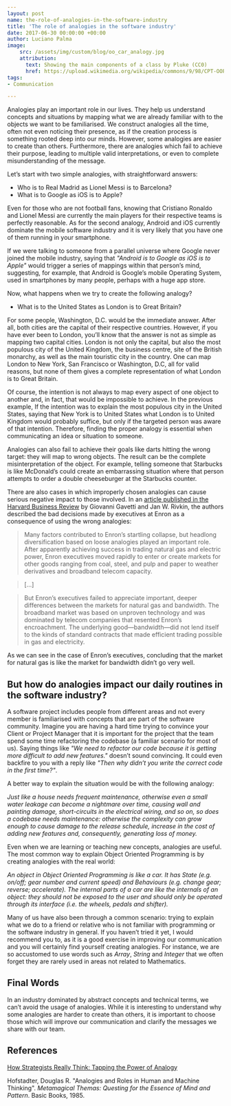 ```yaml
---
layout: post
name: the-role-of-analogies-in-the-software-industry
title: 'The role of analogies in the software industry'
date: 2017-06-30 00:00:00 +00:00
author: Luciano Palma
image:
    src: /assets/img/custom/blog/oo_car_analogy.jpg
    attribution:
      text: Showing the main components of a class by Pluke (CC0)
      href: https://upload.wikimedia.org/wikipedia/commons/9/98/CPT-OOP-objects_and_classes_-_attmeth.svg
tags:
- Communication

---
```


Analogies play an important role in our lives. They help us understand concepts and situations by mapping what we are already familiar with to the objects we want to be familiarised. We construct analogies all the time, often not even noticing their presence, as if the creation process is something rooted deep into our minds. However, some analogies are easier to create than others. Furthermore, there are analogies which fail to achieve their purpose, leading to multiple valid interpretations, or even to complete misunderstanding of the message.

Let’s start with two simple analogies, with straightforward answers:

* Who is to Real Madrid as Lionel Messi is to Barcelona?
* What is to Google as iOS is to Apple?


Even for those who are not football fans, knowing that Cristiano Ronaldo and Lionel Messi are currently the main players for their respective teams is perfectly reasonable. As for the second analogy, Android and iOS currently dominate the mobile software industry and it is very likely that you have one of them running in your smartphone.

If we were talking to someone from a parallel universe where Google never joined the mobile industry, saying that _"Android is to Google as iOS is to Apple"_ would trigger a series of mappings within that person’s mind, suggesting, for example, that Android is Google’s mobile Operating System, used in smartphones by many people, perhaps with a huge app store.

Now, what happens when we try to create the following analogy?

* What is to the United States as London is to Great Britain?


For some people, Washington, D.C. would be the immediate answer. After all, both cities are the capital of their respective countries. However, if you have ever been to London, you’ll know that the answer is not as simple as mapping two capital cities.
London is not only the capital, but also the most populous city of the United Kingdom, the business centre, site of the British monarchy, as well as the main touristic city in the country. One can map London to New York, San Francisco or Washington, D.C, all for valid reasons, but none of them gives a complete representation of what London is to Great Britain.

Of course, the intention is not always to map every aspect of one object to another and, in fact, that would be impossible to achieve. In the previous example, If the intention was to explain the most populous city in the United States, saying that New York is to United States what London is to United Kingdom would probably suffice, but only if the targeted person was aware of that intention. Therefore, finding the proper analogy is essential when communicating an idea or situation to someone.

Analogies can also fail to achieve their goals like darts hitting the wrong target: they will map to wrong objects. The result can be the complete misinterpretation of the object. For example, telling someone that Starbucks is like McDonald’s could create an embarrassing situation where that person attempts to order a double cheeseburger at the Starbucks counter.
 
There are also cases in which improperly chosen analogies can cause serious negative impact to those involved. In an [article published in the Harvard Business Review][1] by Giovanni Gavetti and Jan W. Rivkin, the authors described the bad decisions made by executives at Enron as a consequence of using the wrong analogies:

> Many factors contributed to Enron’s startling collapse, but headlong diversification based on loose analogies played an important role. After apparently achieving success in trading natural gas and electric power, Enron executives moved rapidly to enter or create markets for other goods ranging from coal, steel, and pulp and paper to weather derivatives and broadband telecom capacity.
 
> [...]
  
> But Enron’s executives failed to appreciate important, deeper differences between the markets for natural gas and bandwidth. The broadband market was based on unproven technology and was dominated by telecom companies that resented Enron’s encroachment. The underlying good—bandwidth—did not lend itself to the kinds of standard contracts that made efficient trading possible in gas and electricity.

As we can see in the case of Enron’s executives, concluding that the market for natural gas is like the market for bandwidth didn’t go very well.
 
## But how do analogies impact our daily routines in the software industry?
  

A software project includes people from different areas and not every member is familiarised with concepts that are part of the software community. Imagine you are having a hard time trying to convince your Client or Project Manager that it is important for the project that the team spend some time refactoring the codebase (a familiar scenario for most of us). Saying things like _"We need to refactor our code because it is getting more difficult to add new features."_ doesn’t sound convincing. It could even backfire to you with a reply like _"Then why didn’t you write the correct code in the first time?"_.

A better way to explain the situation would be with the following analogy:

_Just like a house needs frequent maintenance, otherwise even a small water leakage can become a nightmare over time, causing wall and painting damage, short-circuits in the electrical wiring, and so on, so does a codebase needs maintenance: otherwise the complexity can grow enough to cause damage to the release schedule, increase in the cost of adding new features and, consequently, generating loss of money._

Even when we are learning or teaching new concepts, analogies are useful. The most common way to explain Object Oriented Programming is by creating analogies with the real world:

_An object in Object Oriented Programming is like a car. It has State (e.g. on/off; gear number and current speed) and Behaviours (e.g. change gear; reverse; accelerate). The internal parts of a car are like the internals of an object: they should not be exposed to the user and should only be operated through its interface (i.e. the wheels, pedals and shifter)._

Many of us have also been through a common scenario: trying to explain what we do to a friend or relative who is not familiar with programming or the software industry in general. If you haven’t tried it yet, I would recommend you to, as it is a good exercise in improving our communication and you will certainly find yourself creating analogies. For instance, we are so accustomed to use words such as _Array_, _String_ and _Integer_ that we often forget they are rarely used in areas not related to Mathematics.

## Final Words

In an industry dominated by abstract concepts and technical terms, we can’t avoid the usage of analogies. While it is interesting to understand why some analogies are harder to create than others, it is important to choose those which will improve our communication and clarify the messages we share with our team.

## References

[How Strategists Really Think: Tapping the Power of Analogy](https://hbr.org/2005/04/how-strategists-really-think-tapping-the-power-of-analogy)

Hofstadter, Douglas R. "Analogies and Roles in Human and Machine Thinking". _Metamagical Themas: Questing for the Essence of Mind and Pattern_. Basic Books, 1985.

[1]: https://hbr.org/2005/04/how-strategists-really-think-tapping-the-power-of-analogy

